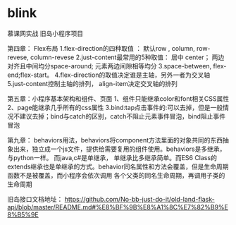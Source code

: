 # blink
慕课网实战 旧岛小程序项目

第四章： Flex布局
1.flex-direction的四种取值 ： 默认row , column, row-revese, column-revese
2.just-content最常用的5种取值： 居中 center； 两边对齐且中间均分space-around; 元素两边间隙相等均分
3.space-between, flex-end;flex-start。
4.flex-direction的取值决定谁是主轴，另外一者为交叉轴
5.just-content控制主轴的排列， align-item决定交叉轴的排列

第五章：小程序基本架构和组件、页面
1、组件只能继承color和font相关CSS属性
2、page能继承几乎所有的css属性
3.bind:tap点击事件的:可以去掉，但是一般情况不建议去掉；bind与catch的区别，catch不阻止元素事件冒泡，bind阻止事件冒泡


第九章： behaviors用法，behaviors将component方法里面的对象共同的东西抽象出来，独立成一个js文件，提供给需要复用的组件使用。behaviors是多继承，与python一样。
而java,c#是单继承， 单继承比多继承简单。而ES6 Class的extends继承也是单继承的方式。behavior同名属性和方法会覆盖，但是生命周期函数不是被覆盖，而小程序会依次调用
各个父类的同名生命周期，再调用子类的生命周期

旧岛接口文档地址：  https://github.com/No-bb-just-do-it/old-land-flask-api/blob/master/README.md#%E8%BF%9B%E8%A1%8C%E7%82%B9%E8%B5%9E